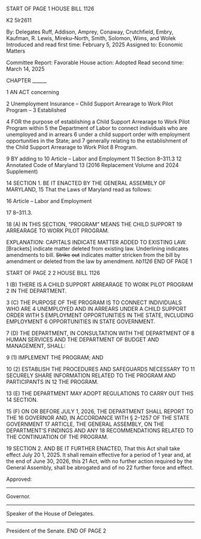 START OF PAGE 1
HOUSE BILL 1126

K2 5lr2611

By: Delegates Ruff, Addison, Amprey, Conaway, Crutchfield, Embry, Kaufman,
R. Lewis, Mireku–North, Smith, Solomon, Wims, and Wolek
Introduced and read first time: February 5, 2025
Assigned to: Economic Matters

Committee Report: Favorable
House action: Adopted
Read second time: March 14, 2025

CHAPTER ______

1 AN ACT concerning

2 Unemployment Insurance – Child Support Arrearage to Work Pilot Program –
3 Established

4 FOR the purpose of establishing a Child Support Arrearage to Work Pilot Program within
5 the Department of Labor to connect individuals who are unemployed and in arrears
6 under a child support order with employment opportunities in the State; and
7 generally relating to the establishment of the Child Support Arrearage to Work Pilot
8 Program.

9 BY adding to
10 Article – Labor and Employment
11 Section 8–311.3
12 Annotated Code of Maryland
13 (2016 Replacement Volume and 2024 Supplement)

14 SECTION 1. BE IT ENACTED BY THE GENERAL ASSEMBLY OF MARYLAND,
15 That the Laws of Maryland read as follows:

16 Article – Labor and Employment

17 8–311.3.

18 (A) IN THIS SECTION, “PROGRAM” MEANS THE CHILD SUPPORT
19 ARREARAGE TO WORK PILOT PROGRAM.

EXPLANATION: CAPITALS INDICATE MATTER ADDED TO EXISTING LAW.
[Brackets] indicate matter deleted from existing law.
Underlining indicates amendments to bill.
~~Strike~~ ~~out~~ indicates matter stricken from the bill by amendment or deleted from the law by
amendment. *hb1126*
END OF PAGE 1

START OF PAGE 2
2 HOUSE BILL 1126

1 (B) THERE IS A CHILD SUPPORT ARREARAGE TO WORK PILOT PROGRAM
2 IN THE DEPARTMENT.

3 (C) THE PURPOSE OF THE PROGRAM IS TO CONNECT INDIVIDUALS WHO ARE
4 UNEMPLOYED AND IN ARREARS UNDER A CHILD SUPPORT ORDER WITH
5 EMPLOYMENT OPPORTUNITIES IN THE STATE, INCLUDING EMPLOYMENT
6 OPPORTUNITIES IN STATE GOVERNMENT.

7 (D) THE DEPARTMENT, IN CONSULTATION WITH THE DEPARTMENT OF
8 HUMAN SERVICES AND THE DEPARTMENT OF BUDGET AND MANAGEMENT, SHALL:

9 (1) IMPLEMENT THE PROGRAM; AND

10 (2) ESTABLISH THE PROCEDURES AND SAFEGUARDS NECESSARY TO
11 SECURELY SHARE INFORMATION RELATED TO THE PROGRAM AND PARTICIPANTS IN
12 THE PROGRAM.

13 (E) THE DEPARTMENT MAY ADOPT REGULATIONS TO CARRY OUT THIS
14 SECTION.

15 (F) ON OR BEFORE JULY 1, 2026, THE DEPARTMENT SHALL REPORT TO THE
16 GOVERNOR AND, IN ACCORDANCE WITH § 2–1257 OF THE STATE GOVERNMENT
17 ARTICLE, THE GENERAL ASSEMBLY, ON THE DEPARTMENT’S FINDINGS AND ANY
18 RECOMMENDATIONS RELATED TO THE CONTINUATION OF THE PROGRAM.

19 SECTION 2. AND BE IT FURTHER ENACTED, That this Act shall take effect July
20 1, 2025. It shall remain effective for a period of 1 year and, at the end of June 30, 2026, this
21 Act, with no further action required by the General Assembly, shall be abrogated and of no
22 further force and effect.

Approved:

________________________________________________________________________________
Governor.

________________________________________________________________________________
Speaker of the House of Delegates.

________________________________________________________________________________
President of the Senate.
END OF PAGE 2